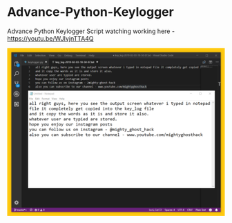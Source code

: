 # Advance-Python-Keylogger

Advance Python Keylogger Script
watching working here - https://youtu.be/WJIvjnTTA4Q

![](output.png)
